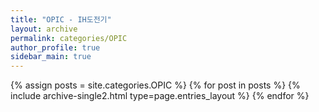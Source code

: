 ```yaml
---
title: "OPIC - IH도전기"
layout: archive
permalink: categories/OPIC
author_profile: true
sidebar_main: true
---
```



{% assign posts = site.categories.OPIC %}
{% for post in posts %} {% include archive-single2.html type=page.entries_layout %} {% endfor %}